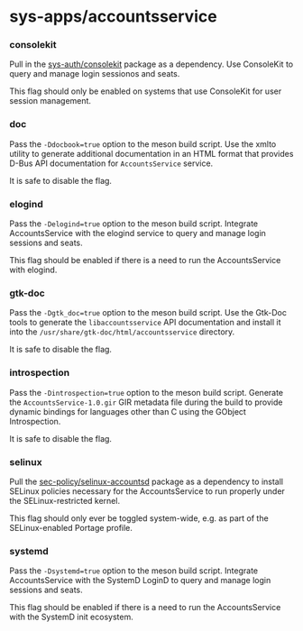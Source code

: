 # sys-apps/accountsservice

### consolekit
Pull in the [sys-auth/consolekit](../sys-auth/consolekit.md) package as a dependency. Use ConsoleKit to query and manage login sessionos and seats.

This flag should only be enabled on systems that use ConsoleKit for user session management.

### doc
Pass the `-Ddocbook=true` option to the meson build script. Use the xmlto utility to generate additional documentation in an HTML format that provides D-Bus API documentation for `AccountsService` service.

It is safe to disable the flag.

### elogind
Pass the `-Delogind=true` option to the meson build script. Integrate AccountsService with the elogind service to query and manage login sessions and seats.

This flag should be enabled if there is a need to run the AccountsService with elogind.

### gtk-doc
Pass the `-Dgtk_doc=true` option to the meson build script. Use the Gtk-Doc tools to generate the `libaccountsservice` API documentation and install it into the `/usr/share/gtk-doc/html/accountsservice` directory.

It is safe to disable the flag.

### introspection
Pass the `-Dintrospection=true` option to the meson build script. Generate the `AccountsService-1.0.gir` GIR metadata file during the build to provide dynamic bindings for languages other than C using the GObject Introspection.

It is safe to disable the flag.

### selinux
Pull the [sec-policy/selinux-accountsd](../sec-policy/selinux-accountsd.md) package as a dependency to install SELinux policies necessary for the AccountsService to run properly under the SELinux-restricted kernel.

This flag should only ever be toggled system-wide, e.g. as part of the SELinux-enabled Portage profile.

### systemd
Pass the `-Dsystemd=true` option to the meson build script. Integrate AccountsService with the SystemD LoginD to query and manage login sessions and seats.

This flag should be enabled if there is a need to run the AccountsService with the SystemD init ecosystem.
